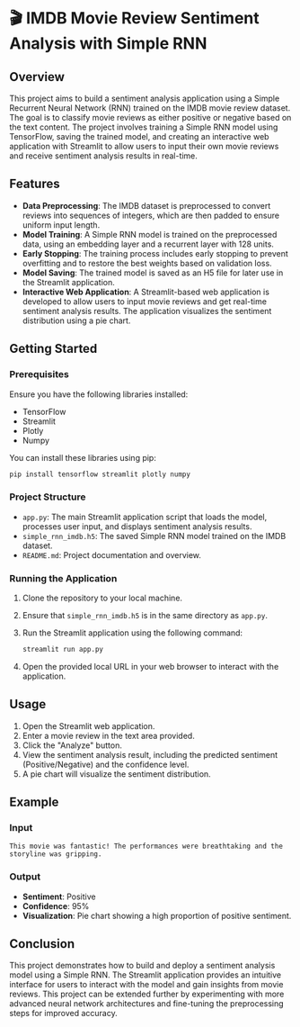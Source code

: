 # 🎬 IMDB Movie Review Sentiment Analysis with Simple RNN

## Overview

This project aims to build a sentiment analysis application using a Simple Recurrent Neural Network (RNN) trained on the IMDB movie review dataset. The goal is to classify movie reviews as either positive or negative based on the text content. The project involves training a Simple RNN model using TensorFlow, saving the trained model, and creating an interactive web application with Streamlit to allow users to input their own movie reviews and receive sentiment analysis results in real-time.

## Features

- **Data Preprocessing**: The IMDB dataset is preprocessed to convert reviews into sequences of integers, which are then padded to ensure uniform input length.
- **Model Training**: A Simple RNN model is trained on the preprocessed data, using an embedding layer and a recurrent layer with 128 units.
- **Early Stopping**: The training process includes early stopping to prevent overfitting and to restore the best weights based on validation loss.
- **Model Saving**: The trained model is saved as an H5 file for later use in the Streamlit application.
- **Interactive Web Application**: A Streamlit-based web application is developed to allow users to input movie reviews and get real-time sentiment analysis results. The application visualizes the sentiment distribution using a pie chart.

## Getting Started

### Prerequisites

Ensure you have the following libraries installed:

- TensorFlow
- Streamlit
- Plotly
- Numpy

You can install these libraries using pip:

```sh
pip install tensorflow streamlit plotly numpy
```

### Project Structure

- `app.py`: The main Streamlit application script that loads the model, processes user input, and displays sentiment analysis results.
- `simple_rnn_imdb.h5`: The saved Simple RNN model trained on the IMDB dataset.
- `README.md`: Project documentation and overview.

### Running the Application

1. Clone the repository to your local machine.

2. Ensure that `simple_rnn_imdb.h5` is in the same directory as `app.py`.

3. Run the Streamlit application using the following command:

   ```sh
   streamlit run app.py
   ```

4. Open the provided local URL in your web browser to interact with the application.

## Usage

1. Open the Streamlit web application.
2. Enter a movie review in the text area provided.
3. Click the "Analyze" button.
4. View the sentiment analysis result, including the predicted sentiment (Positive/Negative) and the confidence level.
5. A pie chart will visualize the sentiment distribution.

## Example

### Input
```
This movie was fantastic! The performances were breathtaking and the storyline was gripping.
```

### Output
- **Sentiment**: Positive
- **Confidence**: 95%
- **Visualization**: Pie chart showing a high proportion of positive sentiment.

## Conclusion

This project demonstrates how to build and deploy a sentiment analysis model using a Simple RNN. The Streamlit application provides an intuitive interface for users to interact with the model and gain insights from movie reviews. This project can be extended further by experimenting with more advanced neural network architectures and fine-tuning the preprocessing steps for improved accuracy.
